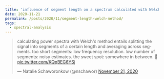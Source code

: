 ```yaml
---
title: 'influence of segment length on a spectrum calculated with Welch method'
date: 2020-11-21
permalink: /posts/2020/11/segment-length-welch-method/
tags:
  - spectral-analysis
---
```

<blockquote class="twitter-tweet" ><p lang="en" dir="ltr">calculating power spectra with Welch&#39;s method entails splitting the signal into segments of a certain length and averaging across segments. too short segments: low frequency resolution. low number of segments: noisy estimates. the sweet spot: somewhere in between. 🤔 <a href="https://t.co/KQqBEG6YSj">pic.twitter.com/KQqBEG6YSj</a></p>&mdash; Natalie Schaworonkow (@nschawor) <a href="https://twitter.com/nschawor/status/1330203054633869312?ref_src=twsrc%5Etfw">November 21, 2020</a></blockquote><script async src="https://platform.twitter.com/widgets.js" charset="utf-8"></script>

